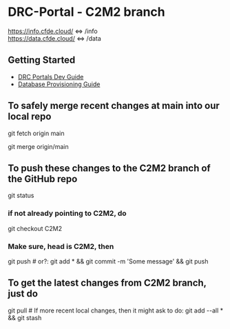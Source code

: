 # DRC-Portal - C2M2 branch

<https://info.cfde.cloud/> <=> /info  
<https://data.cfde.cloud/> <=> /data  

## Getting Started

- [DRC Portals Dev Guide](./drc-portals/README.md)
- [Database Provisioning Guide](./database/README.md)

## To safely merge recent changes at main into our local repo
git fetch origin main

git merge origin/main

## To push these changes to the C2M2 branch of the GitHub repo
git status
### if not already pointing to C2M2, do
git checkout C2M2
### Make sure, head is C2M2, then
git push # or?: git add * && git commit -m 'Some message' && git push

## To get the latest changes from C2M2 branch, just do
git pull # If more recent local changes, then it might ask to do: git add --all * && git stash
